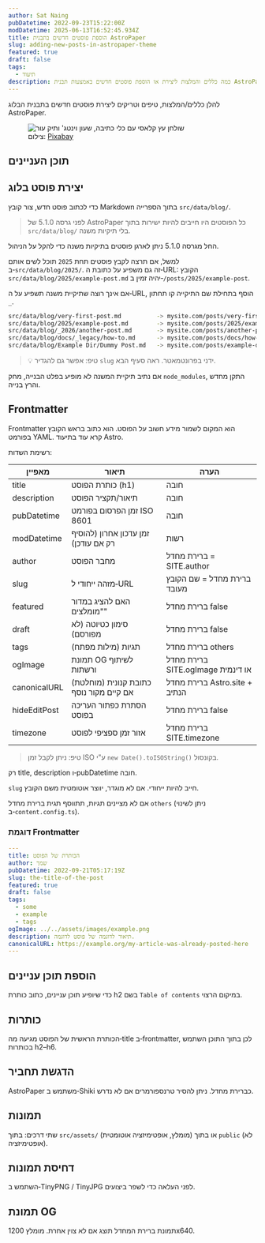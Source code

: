 ```yaml
---
author: Sat Naing
pubDatetime: 2022-09-23T15:22:00Z
modDatetime: 2025-06-13T16:52:45.934Z
title: הוספת פוסטים חדשים בתבנית AstroPaper
slug: adding-new-posts-in-astropaper-theme
featured: true
draft: false
tags:
  - תיעוד
description: כמה כללים והמלצות ליצירת או הוספת פוסטים חדשים באמצעות תבנית AstroPaper.
---
```


להלן כללים/המלצות, טיפים וטריקים ליצירת פוסטים חדשים בתבנית הבלוג AstroPaper.

<figure>
  <img
    src="https://images.pexels.com/photos/159618/still-life-school-retro-ink-159618.jpeg?auto=compress&cs=tinysrgb&w=1260&h=750&dpr=1"
    alt="שולחן עץ קלאסי עם כלי כתיבה, שעון וינטג' ותיק עור"
  />
  <figcaption class="text-center">
    צילום: <a href="https://www.pexels.com/photo/brown-wooden-desk-159618/">Pixabay</a>
  </figcaption>
</figure>

## תוכן העניינים

## יצירת פוסט בלוג

כדי לכתוב פוסט חדש, צור קובץ Markdown בתוך הספרייה `src/data/blog/`.

> לפני גרסה 5.1.0 של AstroPaper כל הפוסטים היו חייבים להיות ישירות בתוך `src/data/blog/` בלי תיקיות משנה.

החל מגרסה 5.1.0 ניתן לארגן פוסטים בתיקיות משנה כדי להקל על הניהול.

למשל, אם תרצה לקבץ פוסטים תחת `2025` תוכל לשים אותם ב‑`src/data/blog/2025/`. זה גם משפיע על כתובת ה‑URL: הקובץ `src/data/blog/2025/example-post.md` יהיה זמין ב‑`/posts/2025/example-post`.

אם אינך רוצה שתיקיית משנה תשפיע על ה‑URL, הוסף בתחילת שם התיקייה קו תחתון `_`.

```bash
src/data/blog/very-first-post.md          -> mysite.com/posts/very-first-post
src/data/blog/2025/example-post.md        -> mysite.com/posts/2025/example-post
src/data/blog/_2026/another-post.md       -> mysite.com/posts/another-post
src/data/blog/docs/_legacy/how-to.md      -> mysite.com/posts/docs/how-to
src/data/blog/Example Dir/Dummy Post.md   -> mysite.com/posts/example-dir/dummy-post
```

> 💡 טיפ: אפשר גם להגדיר `slug` ידני בפרונטמאטר. ראה סעיף הבא.

אם נתיב תיקיית המשנה לא מופיע בפלט הבנייה, מחק `node_modules`, התקן מחדש והרץ בנייה.

## Frontmatter

Frontmatter הוא המקום לשמור מידע חשוב על הפוסט. הוא כתוב בראש הקובץ בפורמט YAML. קרא עוד בתיעוד Astro.

רשימת השדות:

| מאפיין | תיאור | הערה |
| ------ | ------ | ----- |
| title | כותרת הפוסט (h1) | חובה |
| description | תיאור/תקציר הפוסט | חובה |
| pubDatetime | זמן הפרסום בפורמט ISO 8601 | חובה |
| modDatetime | זמן עדכון אחרון (להוסיף רק אם עודכן) | רשות |
| author | מחבר הפוסט | ברירת מחדל = SITE.author |
| slug | מזהה ייחודי ל‑URL | ברירת מחדל = שם הקובץ מעובד |
| featured | האם להציג במדור "מומלצים" | ברירת מחדל false |
| draft | סימון כטיוטה (לא מפורסם) | ברירת מחדל false |
| tags | תגיות (מילות מפתח) | ברירת מחדל others |
| ogImage | תמונת OG לשיתוף ורשתות | ברירת מחדל SITE.ogImage או דינמית |
| canonicalURL | כתובת קנונית (מוחלטת) אם קיים מקור נוסף | ברירת מחדל Astro.site + הנתיב |
| hideEditPost | הסתרת כפתור העריכה בפוסט | ברירת מחדל false |
| timezone | אזור זמן ספציפי לפוסט | ברירת מחדל SITE.timezone |

> טיפ: ניתן לקבל זמן ISO ע"י `new Date().toISOString()` בקונסול.

רק title, description ו‑pubDatetime חובה.

`slug` חייב להיות ייחודי. אם לא מוגדר, יווצר אוטומטית משם הקובץ.

אם לא מציינים תגיות, תתווסף תגית ברירת מחדל `others` (ניתן לשינוי ב‑`content.config.ts`).

### דוגמת Frontmatter

```yaml
---
title: הכותרת של הפוסט
author: שמך
pubDatetime: 2022-09-21T05:17:19Z
slug: the-title-of-the-post
featured: true
draft: false
tags:
  - some
  - example
  - tags
ogImage: ../../assets/images/example.png
description: תיאור לדוגמה של פוסט לדוגמה.
canonicalURL: https://example.org/my-article-was-already-posted-here
---
```

## הוספת תוכן עניינים

כדי שיופיע תוכן עניינים, כתוב כותרת h2 בשם `Table of contents` במיקום הרצוי.

## כותרות

הכותרת הראשית של הפוסט מגיעה מה‑title ב‑frontmatter, לכן בתוך התוכן השתמש בכותרות h2–h6.

## הדגשת תחביר

AstroPaper משתמש ב‑Shiki כברירת מחדל. ניתן להסיר טרנספורמרים אם לא נדרש.

## תמונות

שתי דרכים: בתוך `src/assets/` (מומלץ, אופטימיזציה אוטומטית) או בתוך `public` (לא אופטימיזציה).

## דחיסת תמונות

השתמש ב‑TinyPNG / TinyJPG לפני העלאה כדי לשפר ביצועים.

## תמונת OG

תמונת ברירת המחדל תוצג אם לא צוין אחרת. מומלץ 1200x640.
